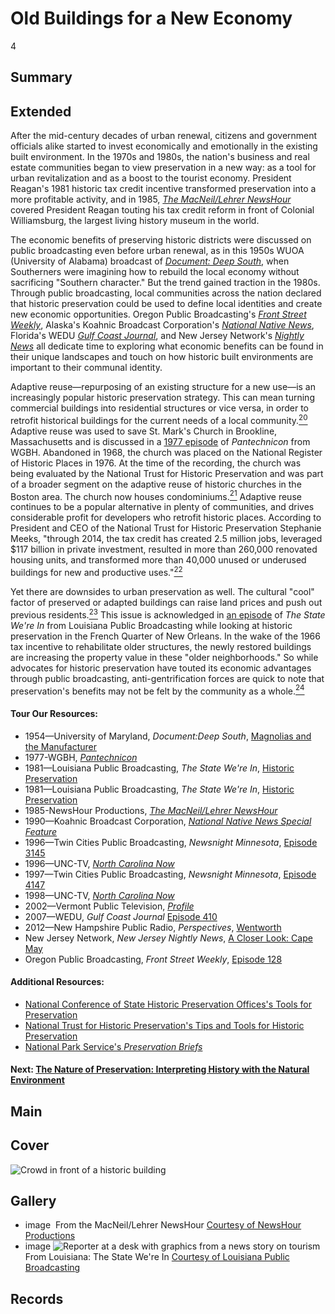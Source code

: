 # Old Buildings for a New Economy

4

## Summary

## Extended
After the mid-century decades of urban renewal, citizens and government officials alike started to invest economically and emotionally in the existing built environment. In the 1970s and 1980s, the nation's business and real estate communities began to view preservation in a new way: as a tool for urban revitalization and as a boost to the tourist economy. President Reagan's 1981 historic tax credit incentive transformed preservation into a more profitable activity, and in 1985, [*The MacNeil/Lehrer NewsHour*](/catalog/cpb-aacip_507-gt5fb4xb36) covered President Reagan touting his tax credit reform in front of Colonial Williamsburg, the largest living history museum in the world.

The economic benefits of preserving historic districts were discussed on public broadcasting even before urban renewal, as in this 1950s WUOA (University of Alabama) broadcast of [*Document: Deep South*](/catalog/cpb-aacip_500-6688mm89), when Southerners were imagining how to rebuild the local economy without sacrificing "Southern character." But the trend gained traction in the 1980s. Through public broadcasting, local communities across the nation declared that historic preservation could be used to define local identities and create new economic opportunities. Oregon Public Broadcasting's [*Front Street Weekly*](/catalog/cpb-aacip_153-93ttf7zb), Alaska's Koahnic Broadcast Corporation's [*National Native News*](/catalog/cpb-aacip_206-2259zzbn),  Florida's WEDU [*Gulf Coast Journal*](/catalog/cpb-aacip_322-40ksn4b8), and New Jersey Network's [*Nightly News*](/catalog/cpb-aacip_259-tm71zg7b) all dedicate time to exploring what economic benefits can be found in their unique landscapes and touch on how historic built environments are important to their communal identity.

Adaptive reuse—repurposing of an existing structure for a new use—is an increasingly popular historic preservation strategy. This can mean turning commercial buildings into residential structures or vice versa, in order to retrofit historical buildings for the current needs of a local community.[<sup>20</sup>](/exhibits/historic-preservation/notes#20) Adaptive reuse was used to save St. Mark's Church in Brookline, Massachusetts and is discussed in a [1977 episode](/catalog/cpb-aacip_15-6663z5xf) of *Pantechnicon* from WGBH. Abandoned in 1968, the church was placed on the National Register of Historic Places in 1976. At the time of the recording, the church was being evaluated by the National Trust for Historic Preservation and was part of a broader segment on the adaptive reuse of historic churches in the Boston area. The church now houses condominiums.[<sup>21</sup>](/exhibits/historic-preservation/notes#21) Adaptive reuse continues to be a popular alternative in plenty of communities, and drives considerable profit for developers who retrofit historic places. According to President and CEO of the National Trust for Historic Preservation Stephanie Meeks, "through 2014, the tax credit has created 2.5 million jobs, leveraged $117 billion in private investment, resulted in more than 260,000 renovated housing units, and transformed more than 40,000 unused or underused buildings for new and productive uses."[<sup>22</sup>](/exhibits/historic-preservation/notes#22)

Yet there are downsides to urban preservation as well. The cultural "cool" factor of preserved or adapted buildings can raise land prices and push out previous residents.[<sup>23</sup>](/exhibits/historic-preservation/notes#23) This issue is acknowledged in [an episode](/catalog/cpb-aacip_17-62f7mz9v) of *The State We're In* from Louisiana Public Broadcasting while looking at historic preservation in the French Quarter of New Orleans. In the wake of the 1966 tax incentive to rehabilitate older structures, the newly restored buildings are increasing the property value in these "older neighborhoods." So while advocates for historic preservation have touted its economic advantages through public broadcasting, anti-gentrification forces are quick to note that preservation's benefits may not be felt by the community as a whole.[<sup>24</sup>](/exhibits/historic-preservation/notes#24)

#### Tour Our Resources:

- 1954—University of Maryland, *Document:Deep South*, [Magnolias and the Manufacturer](/catalog/cpb-aacip_500-6688mm89)
- 1977-WGBH, [*Pantechnicon*](/catalog/cpb-aacip_15-6663z5xf)
- 1981—Louisiana Public Broadcasting, *The State We're In*, [Historic Preservation](/catalog/cpb-aacip_17-67wm45zd)
- 1981—Louisiana Public Broadcasting, *The State We're In*, [Historic Preservation](/catalog/cpb-aacip_17-62f7mz9v)
- 1985-NewsHour Productions, [*The MacNeil/Lehrer NewsHour*](/catalog/cpb-aacip_507-gt5fb4xb36)
- 1990—Koahnic Broadcast Corporation, [*National Native News Special Feature*](/catalog/cpb-aacip_206-2259zzbn)
- 1996—Twin Cities Public Broadcasting, *Newsnight Minnesota*, [Episode 3145](/catalog/cpb-aacip_77-579s5rw4)
- 1996—UNC-TV, [*North Carolina Now*](/catalog/cpb-aacip_129-60qrfv0q)
- 1997—Twin Cities Public Broadcasting, *Newsnight Minnesota*, [Episode 4147](/catalog/cpb-aacip_77-322bwssq)
- 1998—UNC-TV, [*North Carolina Now*](/catalog/cpb-aacip_129-73bzkt6f)
- 2002—Vermont Public Television, [*Profile*](/catalog/cpb-aacip_46-698671px)
- 2007—WEDU, *Gulf Coast Journal* [Episode 410](/catalog/cpb-aacip_322-40ksn4b8)
- 2012—New Hampshire Public Radio, *Perspectives*, [Wentworth](/catalog/cpb-aacip_187-60cvdtv2)
- New Jersey Network, *New Jersey Nightly News*, [A Closer Look: Cape May](/catalog/cpb-aacip_259-tm71zg7b)
- Oregon Public Broadcasting, *Front Street Weekly*, [Episode 128](/catalog/cpb-aacip_/153-93ttf7zb)

#### Additional Resources:

- [National Conference of State Historic Preservation Offices's Tools for Preservation](http://ncshpo.org/resources/tools-for-preservation/)
- [National Trust for Historic Preservation's Tips and Tools for Historic Preservation](https://savingplaces.org/tips-and-tools#.Wo7b-IJG2i5)
- [National Park Service's *Preservation Briefs*](https://www.nps.gov/tps/how-to-preserve/briefs.htm)

#### Next: [The Nature of Preservation: Interpreting History with the Natural Environment](/exhibits/historic-preservation/natural-environment)

## Main

## Cover

  <img title="Cover Image" alt="Crowd in front of a historic building" src="https://s3.amazonaws.com/americanarchive.org/exhibits/taxcut_sm.png">

## Gallery

  - <a class="type">image</a>
    <img alt="" src="https://s3.amazonaws.com/americanarchive.org/exhibits/taxcut_sm.png">
    <a class="caption-text">From the MacNeil/Lehrer NewsHour</a>
    <a class="credit-link" href="http://americanarchive.org/catalog/cpb-aacip_507-gt5fb4xb36"> Courtesy of NewsHour Productions</a>
    <a class="asset-url" href="http://americanarchive.org/catalog/cpb-aacip_507-gt5fb4xb36"></a>
  - <a class="type">image</a>
    <img alt="Reporter at a desk with graphics from a news story on tourism" src="https://s3.amazonaws.com/americanarchive.org/exhibits/tourism.jpg">
    <a class="caption-text">From Louisiana: The State We're In</a>
    <a class="credit-link" href="http://americanarchive.org/catalog/cpb-aacip_507-gt5fb4xb36">Courtesy of Louisiana Public Broadcasting</a>
    <a class="asset-url" href="http://americanarchive.org/catalog/cpb-aacip_507-gt5fb4xb36"></a>

## Records
